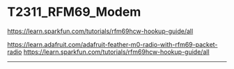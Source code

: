 # T2311_RFM69_Modem


https://learn.sparkfun.com/tutorials/rfm69hcw-hookup-guide/all

https://learn.adafruit.com/adafruit-feather-m0-radio-with-rfm69-packet-radio
https://learn.sparkfun.com/tutorials/rfm69hcw-hookup-guide/all
*******************************************************************************
